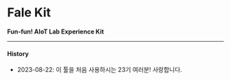 # Fale Kit

**Fun-fun! AIoT Lab Experience Kit**

---

#### History

- 2023-08-22: 이 툴을 처음 사용하시는 23기 여러분! 사랑합니다.
